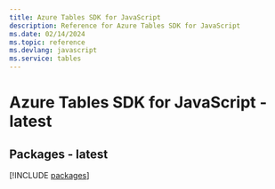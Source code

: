 ```yaml
---
title: Azure Tables SDK for JavaScript
description: Reference for Azure Tables SDK for JavaScript
ms.date: 02/14/2024
ms.topic: reference
ms.devlang: javascript
ms.service: tables
---
```

# Azure Tables SDK for JavaScript - latest
## Packages - latest
[!INCLUDE [packages](tables-index.md)]